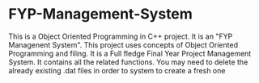 # FYP-Management-System
This is a Object Oriented Programming in C++ project. It is an "FYP Managenent System".
This project uses concepts of Object Oriented Programming and filing.
It is a Full fledge Final Year Project Management System. 
It contains all the related functions.
You may need to delete the already existing .dat files in order to system to create a fresh one

